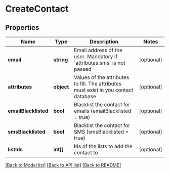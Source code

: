 # CreateContact

## Properties
Name | Type | Description | Notes
------------ | ------------- | ------------- | -------------
**email** | **string** | Email address of the user. Mandatory if &#x60;attributes.sms&#x60; is not passed | [optional] 
**attributes** | **object** | Values of the attributes to fill. The attributes must exist in you contact database | [optional] 
**emailBlacklisted** | **bool** | Blacklist the contact for emails (emailBlacklisted &#x3D; true) | [optional] 
**smsBlacklisted** | **bool** | Blacklist the contact for SMS (smsBlacklisted &#x3D; true) | [optional] 
**listIds** | **int[]** | Ids of the lists to add the contact to | [optional] 

[[Back to Model list]](../README.md#documentation-for-models) [[Back to API list]](../README.md#documentation-for-api-endpoints) [[Back to README]](../README.md)


